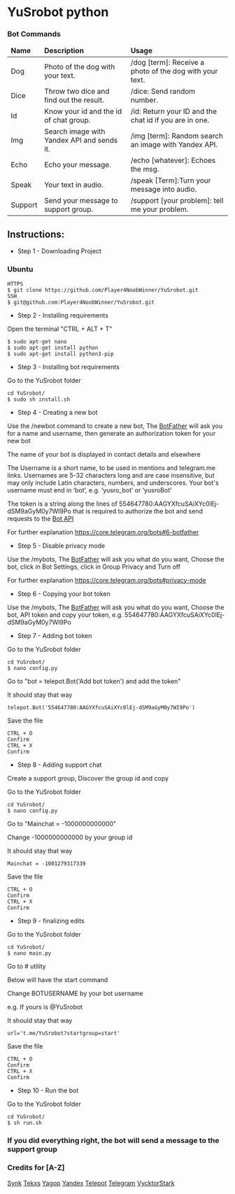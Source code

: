# YuSrobot python

### Bot Commands

<table>
  <thead>
    <tr>
      <td><strong>Name</strong></td>
      <td><strong>Description</strong></td>
      <td><strong>Usage</strong></td>
    </tr>
  </thead>
  <tbody>
    <tr>
      <td>Dog</td>
      <td>Photo of the dog with your text.</td>
      <td>/dog [term]: Receive a photo of the dog with your text.</td>
    </tr>
    <tr>
      <td>Dice</td>
      <td>Throw two dice and find out the result.</td>
      <td>/dice: Send random number.</td>
    </tr>
    <tr>
      <td>Id</td>
      <td>Know your id and the id of chat group.</td>
      <td>/id: Return your ID and the chat id if you are in one.</td>
    </tr>
    <tr>
      <td>Img</td>
      <td>Search image with Yandex API and sends it.</td>
      <td>/img [term]: Random search an image with Yandex API.</td>
    </tr>    
    <tr>
      <td>Echo</td>
      <td>Echo your message.</td>
      <td>/echo [whatever]: Echoes the msg.</td>
    </tr>
    <tr>
      <td>Speak</td>
      <td>Your text in audio.</td>
      <td>/speak [Term]:Turn your message into audio.</td>
    </tr>
    <tr>
      <td>Support</td>
      <td>Send your message to support group.</td>
      <td>/support [your problem]: tell me your problem.</td>
    </tr>
   </tbody>
</table>

## Instructions:

* Step 1 - Downloading Project

### Ubuntu

```
HTTPS
$ git clone https://github.com/Player4NoobWinner/YuSrobot.git
SSH
$ git@github.com:Player4NoobWinner/YuSrobot.git
```

* Step 2 - Installing requirements

Open the terminal "CTRL + ALT + T"

```
$ sudo apt-get nano
$ sudo apt-get install python
$ sudo apt-get install python3-pip
```

* Step 3 - Installing bot requirements

Go to the YuSrobot folder

```
cd YuSrobot/
$ sudo sh install.sh
```

* Step 4 - Creating a new bot

Use the /newbot command to create a new bot, The [BotFather](https://telegram.me/botfather) will ask you for a name and username, then generate an authorization token for your new bot

The name of your bot is displayed in contact details and elsewhere

The Username is a short name, to be used in mentions and telegram.me links. Usernames are 5-32 characters long and are case insensitive, but may only include Latin characters, numbers, and underscores. Your bot's username must end in ‘bot’, e.g. ‘yusro_bot’ or ‘yusroBot’

The token is a string along the lines of 554647780:AAGYXfcuSAiXYc0lEj-dSM9aGyM0y7WI9Po that is required to authorize the bot and send requests to the [Bot API](https://core.telegram.org/bots/api)

For further explanation https://core.telegram.org/bots#6-botfather

* Step 5 - Disable privacy mode

Use the /mybots, The [BotFather](https://telegram.me/botfather) will ask you what do you want, Choose the bot, click in Bot Settings, click in Group Privacy and Turn off

For further explanation https://core.telegram.org/bots#privacy-mode

* Step 6 - Copying your bot token

Use the /mybots, The [BotFather](https://telegram.me/botfather) will ask you what do you want, Choose the bot, API token and copy your token, e.g. 554647780:AAGYXfcuSAiXYc0lEj-dSM9aGyM0y7WI9Po

* Step 7 - Adding bot token 

Go to the YuSrobot folder

```
cd YuSrobot/
$ nano config.py
```

Go to "bot = telepot.Bot('Add bot token') and add the token"

It should stay that way

```
telepot.Bot('554647780:AAGYXfcuSAiXYc0lEj-dSM9aGyM0y7WI9Po')
```

Save the file

```
CTRL + O
Confirm
CTRL + X
Confirm
```

* Step 8 - Adding support chat

Create a support group, Discover the group id and copy

Go to the YuSrobot folder

```
cd YuSrobot/
$ nano config.py
```

Go to "Mainchat = -1000000000000"

Change -1000000000000 by your group id

It should stay that way

```
Mainchat = -1001279317339
```

Save the file

```
CTRL + O
Confirm
CTRL + X
Confirm
```

* Step 9 - finalizing edits

Go to the YuSrobot folder

```
cd YuSrobot/
$ nano main.py
```

Go to # utility

Below will have the start command

Change BOTUSERNAME by your bot username

e.g. If yours is @YuSrobot

It should stay that way

```
url='t.me/YuSrobot?startgroup=start'
```

Save the file

```
CTRL + O
Confirm
CTRL + X
Confirm
```

* Step 10 - Run the bot

Go to the YuSrobot folder

```
cd YuSrobot/
$ sh run.sh
```

### If you did everything right, the bot will send a message to the support group


### Credits for [A-Z]

[Synk](https://github.com/Synk0)
[Tekxs](https://github.com/tekxs)
[Yagop](https://github.com/yagop)
[Yandex](https://yandex.com/)
[Telepot](https://github.com/nickoala/telepot)
[Telegram](https://telegram.org)
[VycktorStark](https://github.com/VycktorStark)
